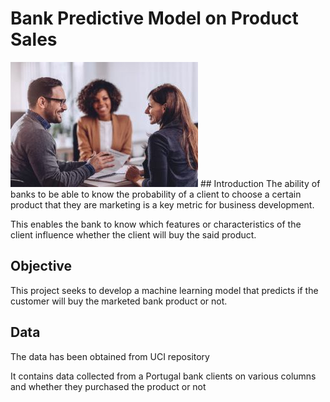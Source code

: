 # Bank Predictive Model on Product Sales
<img src="/Images/Cover Photo.jpg"/>
## Introduction
The ability of banks to be able to know the probability of a client to choose a certain product that they are marketing is a key metric for business development.

This enables the bank to know which features or characteristics of the client influence whether the client will buy the said product.

## Objective
This project seeks to develop a machine learning model that predicts if the customer will buy the marketed bank product or not. 

## Data
The data has been obtained from UCI repository

It contains data collected from a Portugal bank clients on various columns and whether they purchased the product or not

